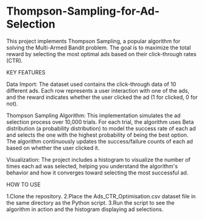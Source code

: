 # Thompson-Sampling-for-Ad-Selection
This project implements Thompson Sampling, a popular algorithm for solving the Multi-Armed Bandit problem. The goal is to maximize the total reward by selecting the most optimal ads based on their click-through rates (CTR).

KEY FEATURES

Data Import: The dataset used contains the click-through data of 10 different ads. Each row represents a user interaction with one of the ads, and the reward indicates whether the user clicked the ad (1 for clicked, 0 for not).

Thompson Sampling Algorithm: This implementation simulates the ad selection process over 10,000 trials. For each trial, the algorithm uses Beta distribution (a probability distribution) to model the success rate of each ad and selects the one with the highest probability of being the best option. The algorithm continuously updates the success/failure counts of each ad based on whether the user clicked it.

Visualization: The project includes a histogram to visualize the number of times each ad was selected, helping you understand the algorithm's behavior and how it converges toward selecting the most successful ad.

HOW TO USE

1.Clone the repository.
2.Place the Ads_CTR_Optimisation.csv dataset file in the same directory as the Python script.
3.Run the script to see the algorithm in action and the histogram displaying ad selections.
